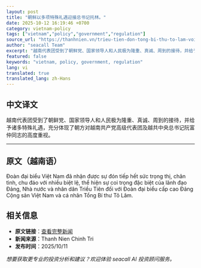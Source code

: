 ```yaml
---
layout: post
title: "朝鲜以多项特殊礼遇迎接总书记托林。"
date: 2025-10-12 16:19:46 +0700
category: vietnam-policy
tags: ["vietnam","policy","government","regulation"]
source_url: "https://thanhnien.vn/trieu-tien-don-tong-bi-thu-to-lam-voi-nhieu-biet-le-185251011210225882.htm"
author: "seacall Team"
excerpt: "越南代表团受到了朝鲜党、国家领导人和人民极为隆重、真诚、周到的接待，并给予诸多特殊礼遇，充分体现了朝方对越南共产党高级代表团及越共中央总书记阮富仲同志的高度重视。..."
featured: false
keywords: "vietnam, policy, government, regulation"
lang: vi
translated: true
translated_lang: zh-Hans
---
```


## 中文译文

越南代表团受到了朝鲜党、国家领导人和人民极为隆重、真诚、周到的接待，并给予诸多特殊礼遇，充分体现了朝方对越南共产党高级代表团及越共中央总书记阮富仲同志的高度重视。

---

## 原文（越南语）

Đo&agrave;n đại biểu Việt Nam đ&atilde; nhận được sự đ&oacute;n tiếp hết sức trọng thị, ch&acirc;n t&igrave;nh, chu đ&aacute;o với nhiều biệt lệ, thể hiện sự coi trọng đặc biệt của l&atilde;nh đạo Đảng, Nh&agrave; nước v&agrave; nh&acirc;n d&acirc;n Triều Ti&ecirc;n đối với Đo&agrave;n đại biểu cấp cao Đảng Cộng sản Việt Nam v&agrave; c&aacute; nh&acirc;n Tổng B&iacute; thư T&ocirc; L&acirc;m.

## 相关信息

- **原文链接**：[查看完整新闻](https://thanhnien.vn/trieu-tien-don-tong-bi-thu-to-lam-voi-nhieu-biet-le-185251011210225882.htm)
- **新闻来源**：Thanh Nien Chinh Tri
- **发布时间**：2025/10/11

*想要获取更专业的投资分析和建议？欢迎体验 seacall AI 投资顾问服务。*